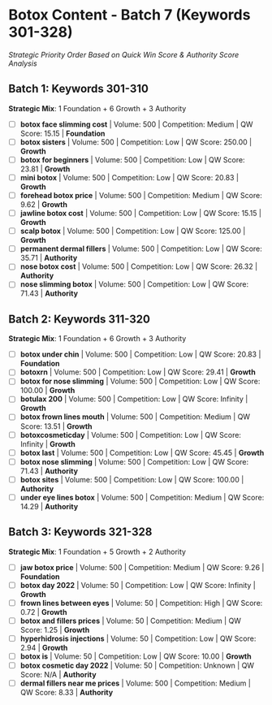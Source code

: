 # Botox Content - Batch 7 (Keywords 301-328)

*Strategic Priority Order Based on Quick Win Score & Authority Score Analysis*

## Batch 1: Keywords 301-310
**Strategic Mix**: 1 Foundation + 6 Growth + 3 Authority

- [ ] **botox face slimming cost** | Volume: 500 | Competition: Medium | QW Score: 15.15 | **Foundation**
- [ ] **botox sisters** | Volume: 500 | Competition: Low | QW Score: 250.00 | **Growth**
- [ ] **botox for beginners** | Volume: 500 | Competition: Low | QW Score: 23.81 | **Growth**
- [ ] **mini botox** | Volume: 500 | Competition: Low | QW Score: 20.83 | **Growth**
- [ ] **forehead botox price** | Volume: 500 | Competition: Medium | QW Score: 9.62 | **Growth**
- [ ] **jawline botox cost** | Volume: 500 | Competition: Low | QW Score: 15.15 | **Growth**
- [ ] **scalp botox** | Volume: 500 | Competition: Low | QW Score: 125.00 | **Growth**
- [ ] **permanent dermal fillers** | Volume: 500 | Competition: Low | QW Score: 35.71 | **Authority**
- [ ] **nose botox cost** | Volume: 500 | Competition: Low | QW Score: 26.32 | **Authority**
- [ ] **nose slimming botox** | Volume: 500 | Competition: Low | QW Score: 71.43 | **Authority**

## Batch 2: Keywords 311-320
**Strategic Mix**: 1 Foundation + 6 Growth + 3 Authority

- [ ] **botox under chin** | Volume: 500 | Competition: Low | QW Score: 20.83 | **Foundation**
- [ ] **botoxrn** | Volume: 500 | Competition: Low | QW Score: 29.41 | **Growth**
- [ ] **botox for nose slimming** | Volume: 500 | Competition: Low | QW Score: 100.00 | **Growth**
- [ ] **botulax 200** | Volume: 500 | Competition: Low | QW Score: Infinity | **Growth**
- [ ] **botox frown lines mouth** | Volume: 500 | Competition: Medium | QW Score: 13.51 | **Growth**
- [ ] **botoxcosmeticday** | Volume: 500 | Competition: Low | QW Score: Infinity | **Growth**
- [ ] **botox last** | Volume: 500 | Competition: Low | QW Score: 45.45 | **Growth**
- [ ] **botox nose slimming** | Volume: 500 | Competition: Low | QW Score: 71.43 | **Authority**
- [ ] **botox sites** | Volume: 500 | Competition: Low | QW Score: 100.00 | **Authority**
- [ ] **under eye lines botox** | Volume: 500 | Competition: Medium | QW Score: 14.29 | **Authority**

## Batch 3: Keywords 321-328
**Strategic Mix**: 1 Foundation + 5 Growth + 2 Authority

- [ ] **jaw botox price** | Volume: 500 | Competition: Medium | QW Score: 9.26 | **Foundation**
- [ ] **botox day 2022** | Volume: 50 | Competition: Low | QW Score: Infinity | **Growth**
- [ ] **frown lines between eyes** | Volume: 50 | Competition: High | QW Score: 0.72 | **Growth**
- [ ] **botox and fillers prices** | Volume: 50 | Competition: Medium | QW Score: 1.25 | **Growth**
- [ ] **hyperhidrosis injections** | Volume: 50 | Competition: Low | QW Score: 2.94 | **Growth**
- [ ] **botox is** | Volume: 50 | Competition: Low | QW Score: 10.00 | **Growth**
- [ ] **botox cosmetic day 2022** | Volume: 50 | Competition: Unknown | QW Score: N/A | **Authority**
- [ ] **dermal fillers near me prices** | Volume: 500 | Competition: Medium | QW Score: 8.33 | **Authority**